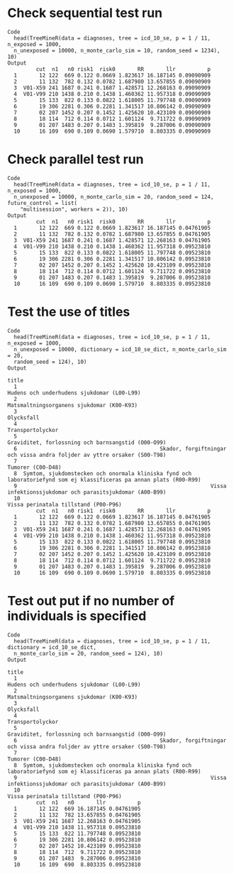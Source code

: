 # Check sequential test run

    Code
      head(TreeMineR(data = diagnoses, tree = icd_10_se, p = 1 / 11, n_exposed = 1000,
      n_unexposed = 10000, n_monte_carlo_sim = 10, random_seed = 1234), 10)
    Output
             cut  n1   n0 risk1  risk0       RR       llr          p
      1       12 122  669 0.122 0.0669 1.823617 16.187145 0.09090909
      2       11 132  782 0.132 0.0782 1.687980 13.657855 0.09090909
      3  V01-X59 241 1687 0.241 0.1687 1.428571 12.268163 0.09090909
      4  V01-V99 210 1438 0.210 0.1438 1.460362 11.957318 0.09090909
      5       15 133  822 0.133 0.0822 1.618005 11.797748 0.09090909
      6       19 306 2281 0.306 0.2281 1.341517 10.806142 0.09090909
      7       02 207 1452 0.207 0.1452 1.425620 10.423109 0.09090909
      8       18 114  712 0.114 0.0712 1.601124  9.711722 0.09090909
      9       01 207 1483 0.207 0.1483 1.395819  9.287006 0.09090909
      10      16 109  690 0.109 0.0690 1.579710  8.803335 0.09090909

# Check parallel test run

    Code
      head(TreeMineR(data = diagnoses, tree = icd_10_se, p = 1 / 11, n_exposed = 1000,
      n_unexposed = 10000, n_monte_carlo_sim = 20, random_seed = 124, future_control = list(
        "multisession", workers = 2)), 10)
    Output
             cut  n1   n0 risk1  risk0       RR       llr          p
      1       12 122  669 0.122 0.0669 1.823617 16.187145 0.04761905
      2       11 132  782 0.132 0.0782 1.687980 13.657855 0.04761905
      3  V01-X59 241 1687 0.241 0.1687 1.428571 12.268163 0.04761905
      4  V01-V99 210 1438 0.210 0.1438 1.460362 11.957318 0.09523810
      5       15 133  822 0.133 0.0822 1.618005 11.797748 0.09523810
      6       19 306 2281 0.306 0.2281 1.341517 10.806142 0.09523810
      7       02 207 1452 0.207 0.1452 1.425620 10.423109 0.09523810
      8       18 114  712 0.114 0.0712 1.601124  9.711722 0.09523810
      9       01 207 1483 0.207 0.1483 1.395819  9.287006 0.09523810
      10      16 109  690 0.109 0.0690 1.579710  8.803335 0.09523810

# Test the use of titles

    Code
      head(TreeMineR(data = diagnoses, tree = icd_10_se, p = 1 / 11, n_exposed = 1000,
      n_unexposed = 10000, dictionary = icd_10_se_dict, n_monte_carlo_sim = 20,
      random_seed = 124), 10)
    Output
                                                                                                                       title
      1                                                                           Hudens och underhudens sjukdomar (L00-L99)
      2                                                                            Matsmaltningsorganens sjukdomar (K00-K93)
      3                                                                                                           Olycksfall
      4                                                                                                     Transportolyckor
      5                                                                   Graviditet, forlossning och barnsangstid (O00-O99)
      6                                             Skador, forgiftningar och vissa andra foljder av yttre orsaker (S00-T98)
      7                                                                                                    Tumorer (C00-D48)
      8  Symtom, sjukdomstecken och onormala kliniska fynd och laboratoriefynd som ej klassificeras pa annan plats (R00-R99)
      9                                                             Vissa infektionssjukdomar och parasitsjukdomar (A00-B99)
      10                                                                                Vissa perinatala tillstand (P00-P96)
             cut  n1   n0 risk1  risk0       RR       llr          p
      1       12 122  669 0.122 0.0669 1.823617 16.187145 0.04761905
      2       11 132  782 0.132 0.0782 1.687980 13.657855 0.04761905
      3  V01-X59 241 1687 0.241 0.1687 1.428571 12.268163 0.04761905
      4  V01-V99 210 1438 0.210 0.1438 1.460362 11.957318 0.09523810
      5       15 133  822 0.133 0.0822 1.618005 11.797748 0.09523810
      6       19 306 2281 0.306 0.2281 1.341517 10.806142 0.09523810
      7       02 207 1452 0.207 0.1452 1.425620 10.423109 0.09523810
      8       18 114  712 0.114 0.0712 1.601124  9.711722 0.09523810
      9       01 207 1483 0.207 0.1483 1.395819  9.287006 0.09523810
      10      16 109  690 0.109 0.0690 1.579710  8.803335 0.09523810

# Test out put if no number of individuals is specified

    Code
      head(TreeMineR(data = diagnoses, tree = icd_10_se, p = 1 / 11, dictionary = icd_10_se_dict,
      n_monte_carlo_sim = 20, random_seed = 124), 10)
    Output
                                                                                                                       title
      1                                                                           Hudens och underhudens sjukdomar (L00-L99)
      2                                                                            Matsmaltningsorganens sjukdomar (K00-K93)
      3                                                                                                           Olycksfall
      4                                                                                                     Transportolyckor
      5                                                                   Graviditet, forlossning och barnsangstid (O00-O99)
      6                                             Skador, forgiftningar och vissa andra foljder av yttre orsaker (S00-T98)
      7                                                                                                    Tumorer (C00-D48)
      8  Symtom, sjukdomstecken och onormala kliniska fynd och laboratoriefynd som ej klassificeras pa annan plats (R00-R99)
      9                                                             Vissa infektionssjukdomar och parasitsjukdomar (A00-B99)
      10                                                                                Vissa perinatala tillstand (P00-P96)
             cut  n1   n0       llr          p
      1       12 122  669 16.187145 0.04761905
      2       11 132  782 13.657855 0.04761905
      3  V01-X59 241 1687 12.268163 0.04761905
      4  V01-V99 210 1438 11.957318 0.09523810
      5       15 133  822 11.797748 0.09523810
      6       19 306 2281 10.806142 0.09523810
      7       02 207 1452 10.423109 0.09523810
      8       18 114  712  9.711722 0.09523810
      9       01 207 1483  9.287006 0.09523810
      10      16 109  690  8.803335 0.09523810

